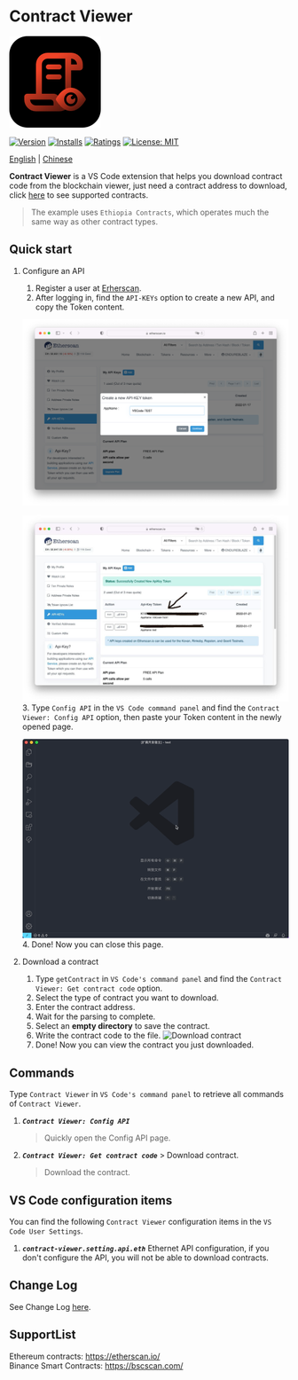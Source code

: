 # Contract Viewer

![logo](../image/logo.png)

[![Version](https://vsmarketplacebadge.apphb.com/version-short/Metaplasia.contract-viewer.svg)](https://marketplace.visualstudio.com/items?itemName=Metaplasia.contract-viewer)
[![Installs](https://vsmarketplacebadge.apphb.com/installs-short/Metaplasia.contract-viewer.svg)](https://marketplace.visualstudio.com/items?itemName=Metaplasia.contract-viewer)
[![Ratings](https://vsmarketplacebadge.apphb.com/rating-star/Metaplasia.contract-viewer.svg)](https://marketplace.visualstudio.com/items?itemName=Metaplasia.contract-viewer#review-details)
[![License: MIT](https://img.shields.io/badge/License-MIT-yellow.svg)](https://opensource.org/licenses/MIT)

[English](README-EN.md) | [Chinese](../README.md)

**Contract Viewer** is a VS Code extension that helps you download contract code from the blockchain viewer, just need a contract address to download, click [here](#SupportList) to see supported contracts.

> The example uses `Ethiopia Contracts`, which operates much the same way as other contract types.

## Quick start

1. Configure an API
    1. Register a user at [Erherscan](https://etherscan.io/login).
    2. After logging in, find the `API-KEYs` option to create a new API, and copy the Token content.

    ![Generate API](image/creat_api.png)

    ![Copy API](image/copy_api.jpg)
    3. Type `Config API` in the `VS Code command panel` and find the `Contract Viewer: Config API` option, then paste your Token content in the newly opened page.

    ![Config API](image/config_api.gif)
    4. Done! Now you can close this page.

2. Download a contract
    1. Type `getContract` in `VS Code's command panel` and find the `Contract Viewer: Get contract code` option.
    2. Select the type of contract you want to download.
    3. Enter the contract address.
    4. Wait for the parsing to complete.
    5. Select an **empty directory** to save the contract.
    6. Write the contract code to the file.
    ![Download contract](image/get_contract.gif)
    7. Done! Now you can view the contract you just downloaded.

## Commands

Type `Contract Viewer` in `VS Code's command panel` to retrieve all commands of `Contract Viewer`.

1. ***`Contract Viewer: Config API`***

    > Quickly open the Config API page.

2. ***`Contract Viewer: Get contract code`*** > Download contract.

    > Download the contract.

## VS Code configuration items

You can find the following `Contract Viewer` configuration items in the `VS Code User Settings`.

1. ***`contract-viewer.setting.api.eth`***
    Ethernet API configuration, if you don't configure the API, you will not be able to download contracts.

## Change Log

See Change Log [here](../CHANGELOG.md).

## SupportList

Ethereum contracts: <https://etherscan.io/>  
Binance Smart Contracts: <https://bscscan.com/>
